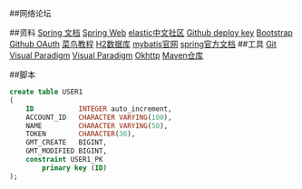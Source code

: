 ##网络论坛

##资料
[Spring 文档](https://spring.io/guides)
[Spring Web](https://spring.io/guides/gs/serving-web-content/)
[elastic中文社区](https://elasticsearch.cn/explore)
[Github deploy key](https://developer.github.com/v3/guides/managing-deploy-keys/#deploy-keys)
[Bootstrap](https://v3.bootcss.com/getting-started/)
[Github OAuth](https://docs.github.com/en/apps/oauth-apps/building-oauth-apps/creating-an-oauth-app/)
[菜鸟教程](https://www.runoob.com/mysql)
[H2数据库](https://www.h2database.com/html/main.html)
[mybatis官网](http://mybatis.org/spring-boot-starter/mybatis-spring-boot-autoconfigure/)
[spring官方文档](https://docs.spring.io/spring-boot/docs/2.0.0.RC1/reference/htmlsingle/#boot-features-embedded-database-support)
##工具
[Git](https://git-scm.com/download)
[Visual Paradigm](https://www.visual-paradigm.com)
[Visual Paradigm](https://www.visual-paradigm.com)
[Okhttp](@GetMapping("/callback"))
[Maven仓库](https://mvnrepository.com/)

##脚本
```sql
create table USER1
(
    ID           INTEGER auto_increment,
    ACCOUNT_ID   CHARACTER VARYING(100),
    NAME         CHARACTER VARYING(50),
    TOKEN        CHARACTER(36),
    GMT_CREATE   BIGINT,
    GMT_MODIFIED BIGINT,
    constraint USER1_PK
        primary key (ID)
);
```
